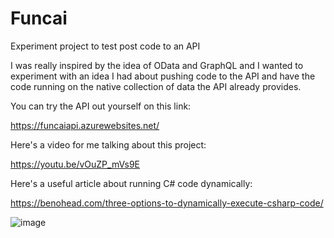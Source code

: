 # Funcai
Experiment project to test post code to an API

I was really inspired by the idea of OData and GraphQL and I wanted to experiment with an idea I had about pushing code to the API and have the code running on the native collection of data the API already provides.

You can try the API out yourself on this link:

https://funcaiapi.azurewebsites.net/

Here's a video for me talking about this project:

https://youtu.be/vOuZP_mVs9E

Here's a useful article about running C# code dynamically:

https://benohead.com/three-options-to-dynamically-execute-csharp-code/


![image](https://user-images.githubusercontent.com/1453985/52326204-acaa7500-299c-11e9-9857-1a8fdecaa5b8.png)

